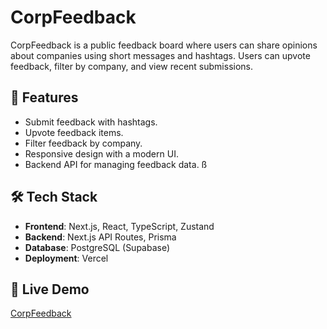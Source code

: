 # CorpFeedback

CorpFeedback is a public feedback board where users can share opinions about companies using short messages and hashtags. Users can upvote feedback, filter by company, and view recent submissions.

## 🚀 Features
- Submit feedback with hashtags.
- Upvote feedback items.
- Filter feedback by company.
- Responsive design with a modern UI.
- Backend API for managing feedback data.
ß
## 🛠 Tech Stack
- **Frontend**: Next.js, React, TypeScript, Zustand
- **Backend**: Next.js API Routes, Prisma
- **Database**: PostgreSQL (Supabase)
- **Deployment**: Vercel

## 🔗 Live Demo
[CorpFeedback](https://corp-feedback-ten.vercel.app/)
